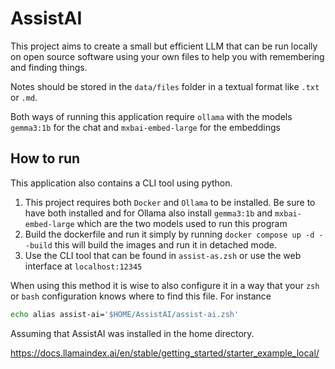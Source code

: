 # AssistAI

This project aims to create a small but efficient LLM that can be run locally on open source software using your own files to help you with remembering and finding things.

Notes should be stored in the `data/files` folder in a textual format like `.txt` or `.md`.

Both ways of running this application require `ollama` with the models `gemma3:1b` for the chat and `mxbai-embed-large` for the embeddings

## How to run

This application also contains a CLI tool using python.

1. This project requires both `Docker` and `Ollama` to be installed. Be sure to have both installed and for Ollama also install `gemma3:1b` and `mxbai-embed-large` which are the two models used to run this program
2. Build the dockerfile and run it simply by running `docker compose up -d --build` this will build the images and run it in detached mode.
3. Use the CLI tool that can be found in `assist-as.zsh` or use the web interface at `localhost:12345`

When using this method it is wise to also configure it in a way that your `zsh` or `bash` configuration knows where to find this file. For instance

```bash
echo alias assist-ai='$HOME/AssistAI/assist-ai.zsh'
```

Assuming that AssistAI was installed in the home directory.

https://docs.llamaindex.ai/en/stable/getting_started/starter_example_local/
